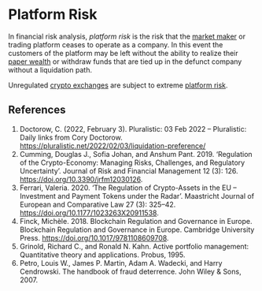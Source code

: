 # Platform Risk
In financial risk analysis, *platform risk* is the risk that the [market maker](market-maker.md) or trading platform ceases to operate as a company. In this event the customers of the platform may be left without the ability to realize their [paper wealth](paper-wealth.md) or withdraw funds that are tied up in the defunct company without a liquidation path.

Unregulated [crypto exchanges](crypto-exchange.md) are subject to extreme [platform risk](platform-risk.md).

## References
1. Doctorow, C. (2022, February 3). Pluralistic: 03 Feb 2022 – Pluralistic: Daily links from Cory Doctorow. https://pluralistic.net/2022/02/03/liquidation-preference/
1. Cumming, Douglas J., Sofia Johan, and Anshum Pant. 2019. ‘Regulation of the Crypto-Economy: Managing Risks, Challenges, and Regulatory Uncertainty’. Journal of Risk and Financial Management 12 (3): 126. https://doi.org/10.3390/jrfm12030126.
1. Ferrari, Valeria. 2020. ‘The Regulation of Crypto-Assets in the EU – Investment and Payment Tokens under the Radar’. Maastricht Journal of European and Comparative Law 27 (3): 325–42. https://doi.org/10.1177/1023263X20911538.
1. Finck, Michèle. 2018. Blockchain Regulation and Governance in Europe. Blockchain Regulation and Governance in Europe. Cambridge University Press. https://doi.org/10.1017/9781108609708.
1. Grinold, Richard C., and Ronald N. Kahn. Active portfolio management: Quantitative theory and applications. Probus, 1995.
1. Petro, Louis W., James P. Martin, Adam A. Wadecki, and Harry Cendrowski. The handbook of fraud deterrence. John Wiley & Sons, 2007.